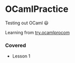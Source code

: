 # OCamlPractice
Testing out OCaml
:smiley:

Learning from [try.ocamlprocom](https://try.ocamlpro.com/)

### Covered
* Lesson 1